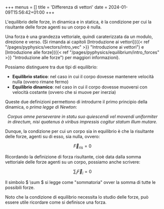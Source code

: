 +++
menus = []
title = 'Differenza di vettori'
date = 2024-01-09T15:56:42+01:00
+++

L'equilibrio delle forze, in dinamica e in statica, è la condizione per cui la risultante delle forze agenti su un corpo è nulla.

Una forza è una grandezza vettoriale, quindi caraterizzata da un modulo, direzione e verso. (Si rimanda ai capitoli [Introduzione ai vettori]({{< ref "/pages/pyphysics/vectors/intro_vec" >}}  "Introduzione ai vettori") e [Introduzione alle forze]({{< ref "/pages/pyphysics/equilibrium/intro_forces" >}}  "Introduzione alle forze") per maggiori informazioni).

Possiamo distinguere tra due tipi di equilibrio:

* **Equilibrio statico**: nel caso in cui il corpo dovesse mantenere velocità nulla (ovvero rimane fermo)
* **Equilibrio dinamico**: nel caso in cui il corpo dovesse muoversi con velocità costante (ovvero che si muove per inerzia)

Queste due definizioni permettono di introdurre il primo principio della dinamica, o *prima legge di Newton*:

<center><em>Corpus omne perseverare in statu suo quiescendi vel movendi uniformiter in directum, nisi quatenus à viribus impressis cogitur statum illum mutare.</em></center>



Dunque, la condizione per cui un corpo sia in equilibrio è che la risultante delle forze, agenti su di esso, sia nulla, ovvero:

$$ \vec{F}_{ris} = 0 $$

Ricordando la definizione di forza risultante, cioè data dalla somma vettoriale delle forze agenti su un corpo, possiamo anche scrivere:

$$ \sum_i \vec F_i = 0 $$

Il simbolo $ \sum $ si legge come "sommatoria" ovver la somma di tutte le possibili forze.

Noto che la condizione di equilibrio necessita lo studio delle forze, può essere utile ricordare come si definisce una forza.
<!-- 
È importante, nel caso 

[Esempio sacchetto spesa]({{< ref "/pages/pyphysics/equilibrium/eq_ex_1" >}}  "Esempio sacchetto spesa") -->